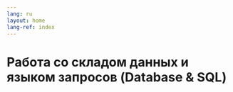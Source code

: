 ```yaml
---
lang: ru
layout: home
lang-ref: index
---
```


# Работа со складом данных и языком запросов (Database & SQL)
